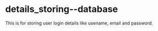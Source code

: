 ﻿# details_storing--database

 This is for storing user login details like usename, email and password.
